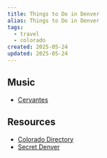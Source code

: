 ```yaml
---
title: Things to Do in Denver
alias: Things to Do in Denver
tags:
  - travel
  - colorado
created: 2025-05-24
updated: 2025-05-24
---
```


## Music

- [Cervantes](https://cervantesmasterpiece.com/)

## Resources

- [Colorado Directory](https://www.coloradodirectory.com/denverarea/)
- [Secret Denver](https://secretdenver.com/)